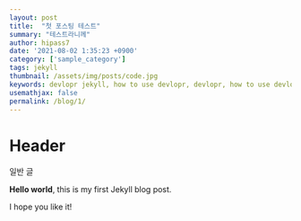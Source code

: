 ```yaml
---
layout: post
title:  "첫 포스팅 테스트"
summary: "테스트라니께"
author: hipass7
date: '2021-08-02 1:35:23 +0900'
category: ['sample_category']
tags: jekyll
thumbnail: /assets/img/posts/code.jpg
keywords: devlopr jekyll, how to use devlopr, devlopr, how to use devlopr-jekyll, devlopr-jekyll tutorial,best jekyll themes, multi categories and tags
usemathjax: false
permalink: /blog/1/
---
```


# Header

일반 글

**Hello world**, this is my first Jekyll blog post.

I hope you like it!
